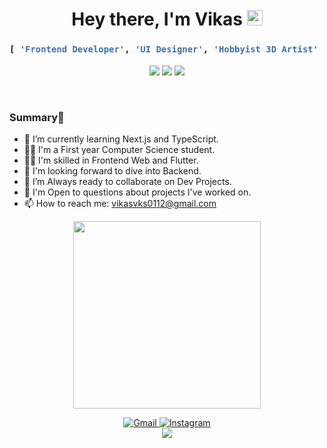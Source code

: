 <link rel="stylesheet" href="styles.css">

<h1 align="center">Hey there, I'm Vikas <img src="https://media.giphy.com/media/hvRJCLFzcasrR4ia7z/giphy.gif" width="25px"></h1>

<div align="center">

<h3>

```python
[ 'Frontend Developer', 'UI Designer', 'Hobbyist 3D Artist' ]
```

</h3>

</div>

<p align="center">
    <img src="https://img.shields.io/github/followers/ra-raptor?color=%23008CCA&style=for-the-badge">
    <img src="https://img.shields.io/github/stars/ra-raptor?color=%23008CCA&style=for-the-badge">
    <img src="https://img.shields.io/reddit/user-karma/combined/vikaskumarsaw?label=Reddit&style=for-the-badge">
</p>

<br />

### Summary👋

- 🔭 I’m currently learning Next.js and TypeScript.
- 👨‍🎓 I'm a First year Computer Science student.
- 👨‍💻 I'm skilled in Frontend Web and Flutter.
- 🚀 I'm looking forward to dive into Backend.
- 👯 I’m Always ready to collaborate on Dev Projects.
- 💬 I'm Open to questions about projects I've worked on.
- 📫 How to reach me: vikasvks0112@gmail.com

<p align="center">
<img width="300" src="https://media.giphy.com/media/LmNwrBhejkK9EFP504/giphy.gif">
</p>

<p align="center">
    <a href="mailto:vikasvks0112@gmail.com" target="_blank"><img alt="Gmail"
                    src="https://img.shields.io/badge/-Gmail-EA4335?style=flat-square&logo=Gmail&logoColor=white">
    </a>
    <a href="https://www.instagram.com/vikas.kumar.saw/" target="_blank"><img alt="Instagram"
                    src="https://img.shields.io/badge/-Instagram-E4405F?style=flat-square&logo=Instagram&logoColor=white">
    </a>
    <br />
    <img src="https://komarev.com/ghpvc/?username=ra-raptor&&style=" align="center" />

</p>
